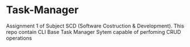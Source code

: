 # Task-Manager
Assignment 1 of Subject SCD (Software Costruction &amp; Development). This repo contain CLI Base Task Manager Sytem capable of perfoming CRUD operations
